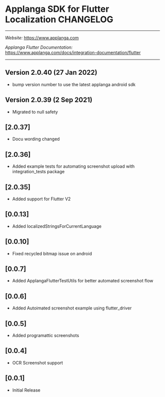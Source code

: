 # Applanga SDK for Flutter Localization CHANGELOG
***
*Website:* https://www.applanga.com

*Applanga Flutter Documentation:* https://www.applanga.com/docs/integration-documentation/flutter
***

## Version 2.0.40 (27 Jan 2022) 
* bump version number to use the latest applanga android sdk 

## Version 2.0.39 (2 Sep 2021) 
* Migrated to null safety

## [2.0.37]
* Docu wording changed

## [2.0.36]
* Added example tests for automating screenshot upload with integration_tests package

## [2.0.35]
* Added support for Flutter V2

## [0.0.13]
* Added localizedStringsForCurrentLanguage

## [0.0.10]
* Fixed recycled bitmap issue on android

## [0.0.7]

* Added ApplangaFlutterTestUtils for better automated screenshot flow

## [0.0.6]

* Added Autoimated screenshot example using flutter_driver

## [0.0.5]

* Added programattic screenshots

## [0.0.4]

* OCR Screenshot support


## [0.0.1]

* Initial Release
